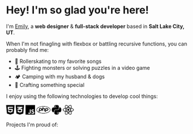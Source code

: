 # Hey! I'm so glad you're here!

I'm [Emily](https://emily-rivera.tech/), a **web designer** & **full-stack developer** based in **Salt Lake City, UT**.

When I'm not finagling with flexbox or battling recursive functions, you can probably find me:

- 🎵 Rollerskating to my favorite songs
- 🕹️ Fighting monsters or solving puzzles in a video game
- 🏕️ Camping with my husband & dogs
- 🎨 Crafting something special

I enjoy using the following technologies to develop cool things:

<span><img height="30" src="./assets/images/html5.svg"></span>
<span><img height="30" src="./assets/images/css3.svg"></span>
<span><img height="30" src="./assets/images/js.svg"></span>
<span><img height="30" src="./assets/images/php.svg"></span>
<span><img height="30" src="./assets/images/python.svg"></span>
<span><img height="30" src="./assets/images/react.svg"></span>

<p>Projects I'm proud of: </p>

<!-- - 🔭 I’m currently working on 50/50 Database Site
- 🌱 I’m currently learning AWS
- 💬 Ask me about web design + development!
- 📫 How to reach me: emily-rivera.tech
- 😄 Pronouns: She/Her
- ⚡ Fun fact: I love to rollerskate! 🛼 -->

[website]: https://emily-rivera.tech/
[linkedin]: https://www.linkedin.com/in/emily-rivera-75ba6a232/
[dribbble]: https://dribbble.com/emily-rivera
[github]: https://github.com/emily-rivera
